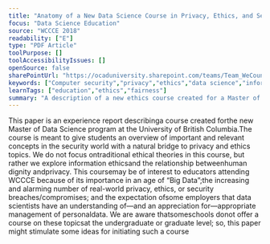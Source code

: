 ```yaml
---
title: "Anatomy of a New Data Science Course in Privacy, Ethics, and Security"
focus: "Data Science Education"
source: "WCCCE 2018"
readability: ["E"]
type: "PDF Article"
toolPurpose: []
toolAccessibilityIssues: []
openSource: false
sharePointUrl: "https://ocaduniversity.sharepoint.com/teams/Team_WeCount/Shared%20Documents/Resources%20and%20Tools/Literature%20(curated)/Anatomy%20of%20a%20New%20Data%20Science%20Course%20in%20Privacy,%20Ethics,%20and%20Security.pdf"
keywords: ["Computer security","privacy","ethics","data science","information ethics","human dignity","database privacy"]
learnTags: ["education","ethics","fairness"]
summary: "A description of a new ethics course created for a Master of Data Science program at UBC, including learning goals, content, activities and evaluation methods.  "
---
```

This paper is an experience report describinga course created forthe new Master of Data Science program at the University of British Columbia.The course is meant to give students an overview of important and relevant concepts in the security world with a natural bridge to privacy and ethics topics. We do not focus ontraditional ethical theories in this course, but rather we explore information ethicsand the relationship betweenhuman dignity andprivacy. This coursemay be of interest to educators attending WCCCE because of its importance in an age of “Big Data”;the increasing and alarming number of real-world privacy, ethics, or security breaches/compromises; and the expectation ofsome employers that data scientists have an understanding of—and an appreciation for—appropriate management of personaldata. We are aware thatsomeschools donot offer a course on these topicsat the undergraduate or graduate level; so, this paper might stimulate some ideas for initiating such a course
